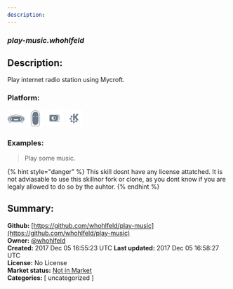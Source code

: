 ```yaml
---
description: 
---
```


### _play-music.whohlfeld_  
## Description:  
Play internet radio station using Mycroft.  
### Platform:  
 ![Mark I](../.gitbook/assets/mark-1-icon.png)  ![Mark II](../.gitbook/assets/mark-2-icon.png)  ![Picroft](../.gitbook/assets/picroft-icon.png)  ![plasmoid](../.gitbook/assets/kde.png)   
### Examples:  
> Play some music.  
  
{% hint style="danger" %}
This skill dosnt have any license attatched. It is not adviasable to use this skillnor fork or clone, as you dont know if you are legaly allowed to do so by the auhtor.
{% endhint %}
  
## Summary:  
**Github:** [https://github.com/whohlfeld/play-music](https://github.com/whohlfeld/play-music)  
**Owner:** [@whohlfeld](https://github.com/whohlfeld)  
**Created:** 2017 Dec 05 16:55:23 UTC  **Last updated:** 2017 Dec 05 16:58:27 UTC  
**License:** No License  
**Market status:** [Not in Market](https://market.mycroft.ai/skill/)  
**Categories:** [ uncategorized ]   
